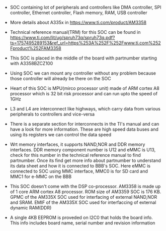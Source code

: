 * SOC containing lot of peripherals and controllers like DMA controller, SPI controller, Ethernet controller, Flash memory, RAM, USB controller

* More details about A335x in https://www.ti.com/product/AM3358

* Technical reference manual(TRM) for this SOC can be found in https://www.ti.com/lit/ug/spruh73q/spruh73q.pdf?ts=1757495289153&ref_url=https%253A%252F%252Fwww.ti.com%252Fproduct%252FAM3358

* This SOC is placed in the middle of the board with partnumber starting with A3358BZCZ100

* Using SOC we can mount any controller without any problem because those controller will already be there on the SOC

* Heart of this SOC is MPU(mirco processor unit) made of ARM cortex A8 processor which is 32 bit risk processor and can run upto the speed of 1GHz

* L3 and L4 are interconnect like highways, which carry data from various peripherals to controllers and vice-versa

* There is a separate section for interconnects in the TI's manual and can have a look for more information. These are high speed data buses and using its registers we can control the data speed

* Wrt memory interfaces, it supports NAND,NOR and DDR memory interfaces. DDR memory component number is U12 and eMMC is U13, check for this number in the technical reference manual to find partnumber. Once its find get more info about partnumber to understand its data sheet and how it is connected to BBB's SOC. Here eMMC is connected to SOC using MMC interface, MMC0 is for SD card and MMC1 for e-MMC on the BBB

* This SOC doesn't come with the DSP co-processor. AM3358 is made up of 1 core ARM cortex A8 processor. ROM size of AM3359 SOC is 176 KB. GPMC  of the AM335X SOC used for interfacing of external NAND,NOR and SRAM. EMIF of the AM335X SOC used for interfaccing of external dynamic RAM(DDR)

* A single 4KB EEPROM is proveded on I2C0 that holds the board info. This info includes board name, serial number and revision information
